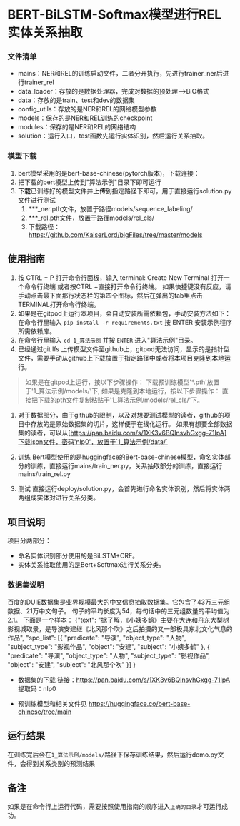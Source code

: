 # BERT-BiLSTM-Softmax模型进行REL实体关系抽取

### 文件清单
- mains：NER和REL的训练启动文件，二者分开执行，先进行trainer_ner后进行trainer_rel
- data_loader：存放的是数据处理器，完成对数据的预处理-->BIO格式
- data：存放的是train、test和dev的数据集
- config_utils：存放的是NER和REL的网络模型参数
- models：保存的是NER和REL训练的checkpoint
- modules：保存的是NER和REL的网络结构
- solution：运行入口，test函数先运行实体识别，然后运行关系抽取。


### 模型下载
1. bert模型采用的是bert-base-chinese(pytorch版本)，下载连接：
2. 把下载的bert模型上传到"算法示例"目录下即可运行
3. **下载**已训练好的模型文件并**上传**到指定路径下即可，用于直接运行solution.py文件进行测试
   1. ***_ner.pth文件，放置于路径models/sequence_labeling/
   2. ***_rel.pth文件，放置于路径models/rel_cls/
   3. 下载路径：https://github.com/KaiserLord/bigFiles/tree/master/models


## 使用指南
1. 按 CTRL + P 打开命令行面板，输入 terminal: Create New Terminal 打开一个命令行终端 或者按CTRL +直接打开命令行终端。
如果快捷键没有反应，请手动点击最下面那行状态栏的第四个图标，然后在弹出的tab里点击TERMINAL打开命令行终端。
2. 如果是在gitpod上运行本项目，会自动安装所需依赖包，手动安装方法如下： 在命令行里输入 `pip install -r requirements.txt` 按 ENTER 安装示例程序所需依赖库。
3. 在命令行里输入 `cd 1_算法示例` 并按 `ENTER` 进入"算法示例"目录。
4. 已经通过git lfs 上传模型文件至github上，gitpod无法访问，显示的是指针型文件，需要手动从github上下载放置于指定路径中或者将本项目克隆到本地运行。

> 如果是在gitpod上运行，按以下步骤操作：
> 下载预训练模型'*.pth'放置于'1_算法示例/models/'下,
> 如果是克隆到本地运行，按以下步骤操作：
> 直接把下载的pth文件复制粘贴于'1_算法示例/models/rel_cls/'下。

1. 对于数据部分，由于github的限制，以及对想要测试模型的读者，github的项目中存放的是原始数据集的切片，这样便于在线化运行。
如果有想要全部数据集的读者，可以从[https://pan.baidu.com/s/1XK3v6BQlnsvhGxgg-71IpA]下载json文件，密码'nlp0'，放置于`1_算法示例/data/`

1. 训练
Bert模型使用的是huggingface的Bert-base-chinese模型，命名实体部分的训练，直接运行mains/train_ner.py，关系抽取部分的训练，直接运行mains/train_rel.py

1. 测试
直接运行deploy/solution.py，会首先进行命名实体识别，然后将实体两两组成实体对进行关系分类。


## 项目说明
项目分两部分：
- 命名实体识别部分使用的是BiLSTM+CRF。
- 实体关系抽取使用的是Bert+Softmax进行关系分类。

### 数据集说明
百度的DUIE数据集是业界规模最大的中文信息抽取数据集。它包含了43万三元组数据、21万中文句子。
句子的平均长度为54，每句话中的三元组数量的平均值为2.1。
下面是一个样本：
{"text": "据了解，《小姨多鹤》主要在大连和丹东大梨树影视城取景，是导演安建继《北风那个吹》之后拍摄的又一部极具东北文化气息的作品", 
  "spo_list": [{
  "predicate": "导演",
  "object_type": "人物",
  "subject_type": "影视作品",
  "object": "安建",
  "subject": "小姨多鹤"
  }, {
  "predicate": "导演",
  "object_type": "人物",
  "subject_type": "影视作品",
  "object": "安建",
  "subject": "北风那个吹"
  }]
}

- 数据集的下载
链接：https://pan.baidu.com/s/1XK3v6BQlnsvhGxgg-71IpA 
提取码：nlp0 

- 预训练模型和相关文件见
https://huggingface.co/bert-base-chinese/tree/main

## 运行结果
在训练完后会在`1_算法示例/models/`路径下保存训练结果，然后运行demo.py文件，会得到关系类别的预测结果

## 备注
如果是在命令行上运行代码，需要按照使用指南的顺序进入`正确的目录`才可运行成功。